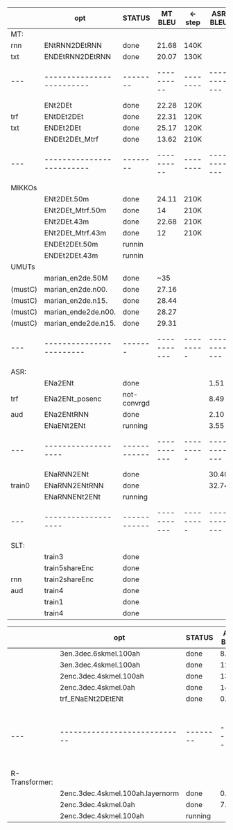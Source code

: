 
|     |     opt                 | STATUS | MT BLEU  | <-step | ASR BLEU  | <-step  | SLT BLEU  | <-step  |  train_logNAME.err                      |
|-----|-------------------------|--------|----------|--------|-----------|---------|-----------|---------|-----------------------------------------|
|  MT:|
| rnn |   ENtRNN2DEtRNN         |  done  |    21.68 |   140K |           |         |           |         |  rnn_ent2det_1584239.err                |
| txt |   ENDEtRNN2DEtRNN       |  done  |    20.07 |   130K |           |         |           |         |  rnn_ent2det_1584234.err                |
| --- |-------------------------|--------|----------|--------|-----------|---------|-----------|---------|-----------------------------------------|
|     |   ENt2DEt               |  done  |    22.28 |   120K |           |         |           |         |  trf_ent2det_1383686.err                |
| trf |   ENtDEt2DEt            |  done  |    22.31 |   120K |           |         |           |         |  trf_entdet2det_1415543.err             |
| txt |   ENDEt2DEt             |  done  |    25.17 |   120K |           |         |           |         |  trf_endet2det_1415546.err              |
|     |   ENDEt2DEt_Mtrf        |  done  |    13.62 |   210K |           |         |           |         |  trfM_endet2det_{1437364,1456588}.err   |
| --- |-------------------------|--------|----------|--------|-----------|---------|-----------|---------|-----------------------------------------|
|  MIKKOs
|     |   ENt2DEt.50m           | done  |    24.11  |  210K  |           |         |           |         |                                         |
|     |   ENt2DEt_Mtrf.50m      | done  |    14     |  210K  |           |         |           |         |                                         |
|     |   ENt2DEt.43m           | done  |    22.68  |  210K  |           |         |           |         |                                         | 
|     |   ENt2DEt_Mtrf.43m      | done  |    12     |  210K  |           |         |           |         |                                         |
|     |   ENDEt2DEt.50m         |runnin |           |        |           |         |           |         |                                         |
|     |   ENDEt2DEt.43m         |runnin |           |        |           |         |           |         |                                         |
|  UMUTs 
|     |   marian_en2de.50M     | done  |  ~35      |         |           |         |           |         |                                         |
|(mustC)|   marian_en2de.n00.  | done  |   27.16   |         |           |         |           |         |                                         |
|(mustC)|   marian_en2de.n15.  | done  |   28.44   |         |           |         |           |         |                                         |
|(mustC)|   marian_ende2de.n00.| done  |   28.27   |         |           |         |           |         |                                         |
|(mustC)|   marian_ende2de.n15.| done  |   29.31   |         |           |         |           |         |                                         |
| --- |------------------------|-------|-----------|---------|-----------|---------|-----------|---------|-----------------------------------------|
| ASR:|
|     |   ENa2ENt         |   done     |           |         |    1.51   | 130K    |           |         |  trf_ena2det_1533364.err                |
| trf |   ENa2ENt_posenc  | not-convrgd|           |         |    8.49   | 250K    |           |         |  trf_ena2entPE_1603257.err              |
| aud |   ENa2ENtRNN      |   done     |           |         |    2.10   | 150K    |           |         |  trfrnn_ena2det_1603275.err             |
|     |   ENaENt2ENt      | running    |           |         |    3.55   | 290K    |           |         |  trf_enaent2ent_1612343.err             |
| --- |-------------------|------------|-----------|---------|-----------|---------|-----------|---------|-----------------------------------------|
|     |   ENaRNN2ENt      |   done     |           |         |   30.40   | 170K    |           |         |  rnntrf_ena2det_1545021.err             |
|train0| ENaRNN2ENtRNN    |   done     |           |         |   32.74   | 150K    |           |         |  err_train_358994                       |
|     |  ENaRNNENt2ENt    | running    |           |         |           |         |           |         |  ntrftrf_enaent2ent__1629630.err        |
| --- |-------------------|------------|-----------|---------|-----------|---------|-----------|---------|-----------------------------------------|
| SLT:|                   |            |           |         |           |         |           |         |                                         |
|     |   train3          |   done     |           |         |           |         |   5.00    |   380K  |  err_train_                             |
|     |   train5shareEnc  |   done     |           |         |           |         |   4.94    |   250K  |  err_train_                             |
| rnn |   train2shareEnc  |   done     |           |         |           |         |   4.84    |   250K  |  err_train_                             |
| aud |   train4          |   done     |           |         |           |         |   4.50    |   300K  |  err_train_                             |
|     |   train1          |   done     |           |         |           |         |   4.30    |   190K  |  err_train_                             |
|     |   train4          |   done     |           |         |           |         |   3.62    |   190K  |  err_train_                             |




|     |     opt                 | STATUS | ASR BLEU  | MT BLEU  | <-step  |  train_logNAME.err                      |
|-----|-------------------------|--------|-----------|-----------|---------|-----------------------------------------|
|     | 3en.3dec.6skmel.100ah      |  done  |   8.49   |         | 250K |   atrf_3en.3dec.6skmel.100ah_1610713.err     |
|     | 3en.3dec.4skmel.100ah      |  done  |  12.03   |         | 250K |   atrf_3en.3dec.4skmel.50ah_1612139.err      |
|     | 2enc.3dec.4skmel.100ah     |  done  |  13.85   |         | 280K |  atrf_2enc.3dec.4skmel.100ah_1629127.err     |
|     | 2enc.3dec.4skmel.0ah       |  done  |  14.34   |         | 280K |   atrf_2enc.3dec.4skmel.0ah_1643986.err      |
|     | trf_ENaENt2DEtENt          |  done  |   0.51   |         | 270K |   trf_ENaENt2DEtENt.3en.3dec.4skmel.100ah    |
| --- |----------------------------|--------|----------|-------|-------------------------|
| R-Transformer:
|     | 2enc.3dec.4skmel.100ah.layernorm  |  done  |   0.86   |         | 240K |   atrf_2enc.3dec.4skmel.100ah_1655912.err     |                                               
|     | 2enc.3dec.4skmel.0ah       |  done  |   7.50   |         | 280K |   atrf_2enc.3dec.4skmel.0ah_1655914.err       |
|     | 2enc.3dec.4skmel.100ah     | running|          |         |      |   atrf_2enc.3dec.4skmel.100ah_1664046.err     |

